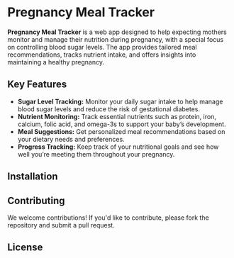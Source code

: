 # Pregnancy Meal Tracker

**Pregnancy Meal Tracker** is a web app designed to help expecting mothers monitor and manage their nutrition during pregnancy, with a special focus on controlling blood sugar levels. The app provides tailored meal recommendations, tracks nutrient intake, and offers insights into maintaining a healthy pregnancy.

## Key Features

- **Sugar Level Tracking:** Monitor your daily sugar intake to help manage blood sugar levels and reduce the risk of gestational diabetes.
- **Nutrient Monitoring:** Track essential nutrients such as protein, iron, calcium, folic acid, and omega-3s to support your baby’s development.
- **Meal Suggestions:** Get personalized meal recommendations based on your dietary needs and preferences.
- **Progress Tracking:** Keep track of your nutritional goals and see how well you’re meeting them throughout your pregnancy.

## Installation

## Contributing

We welcome contributions! If you'd like to contribute, please fork the repository and submit a pull request.

## License
